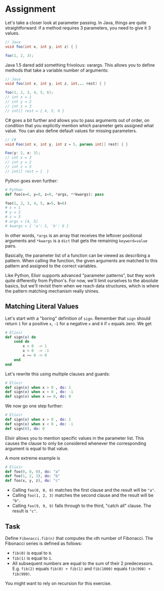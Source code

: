 # Assignment

Let's take a closer look at parameter passing.
In Java, things are quite straightforward:
if a method requires 3 parameters,
you need to give it 3 values.

```java
// Java
void foo(int x, int y, int z) { }

foo(1, 2, 3);
```

Java 1.5 dared add something frivolous: varargs.
This allows you to define methods that take
a variable number of arguments:

```java
// Java
void foo(int x, int y, int z, int... rest) { }

foo(1, 2, 3, 4, 5, 6);
// int x = 1
// int y = 2
// int z = 3
// int[] rest = { 4, 5, 6 }
```

C# goes a bit further and allows you to pass
arguments out of order, on condition that
you explicitly mention which parameter gets
assigned what value. You can also define default values for missing
parameters.

```csharp
// C#
void Foo(int x, int y, int z = 5, params int[] rest) { }

Foo(y: 2, x: 3);
// int x = 3
// int y = 2
// int z = 5
// int[] rest = {  }
```

Python goes even further:

```python
# Python
def foo(x=0, y=0, z=0, *args, **kwargs): pass

foo(1, 2, 3, 4, 5, a=5, b=6)
# x = 1
# y = 2
# z = 3
# args = [4, 5]
# kwargs = { 'a': 5, 'b': 6 }
```

In other words, `*args` is an array that receives the leftover positional arguments and
`*kwargs` is a `dict` that gets the remaining `keyword=value` pairs.

Basically, the parameter list of a function can be viewed
as describing a pattern. When calling the function,
the given arguments are matched to this pattern and assigned to the correct variables.

Like Python, Elixir supports advanced "parameter patterns", but they work
quite differently from Python's. For now, we'll limit ourselves
to the absolute basics, but we'll revisit them when we reach data structures,
which is where the pattern matching mechanism really shines.

## Matching Literal Values

Let's start with a "boring" definition of `sign`. Remember that `sign` should
return `1` for a positive `x`, `-1` for a negative `x` and `0` if `x` equals zero.
We get

```elixir
# Elixir
def sign(x) do
    cond do
        x > 0  -> 1
        x < 0  -> -1
        x == 0 -> 0
    end
end
```

Let's rewrite this using multiple clauses and guards:

```elixir
# Elixir
def sign(x) when x > 0 , do: 1
def sign(x) when x < 0 , do: -1
def sign(x) when x == 0, do: 0
```

We now go one step further:

```elixir
# Elixir
def sign(x) when x > 0 , do: 1
def sign(x) when x < 0 , do: -1
def sign(0), do: 0
```

Elixir allows you to mention specific values in the parameter list.
This causes the clause to only be considered whenever the corresponding
argument is equal to that value.

A more extreme example is

```elixir
# Elixir
def foo(0, 0, 0), do: "a"
def foo(1, 2, 3), do: "b"
def foo(x, y, z), do: "c"
```

* Calling `foo(0, 0, 0)` matches the first clause and the result will be `"a"`.
* Calling `foo(1, 2, 3)` matches the second clause and the result will be `"b"`.
* Calling `foo(9, 9, 9)` falls through to the third, "catch all" clause. The result is `"c"`.

## Task

Define `Fibonacci.fib(n)` that computes the `n`th number of Fibonacci.
The Fibonacci series is defined as follows:

* `fib(0)` is equal to `0`.
* `fib(1)` is equal to `1`.
* All subsequent numbers are equal to the sum of their 2 predecessors. E.g. `fib(2)` equals `fib(0) + fib(1)`
  and `fib(1000)` equals `fib(998) + fib(999)`.

You might want to rely on recursion for this exercise.
